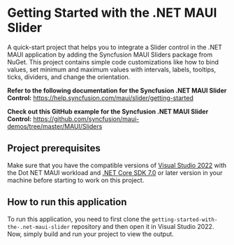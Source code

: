 # Getting Started with the .NET MAUI Slider
A quick-start project that helps you to integrate a Slider control in the .NET MAUI application by adding the Syncfusion MAUI Sliders package from NuGet. This project contains simple code customizations like how to bind values, set minimum and maximum values with intervals, labels, tooltips, ticks, dividers, and change the orientation.

**Refer to the following documentation for the Syncfusion .NET MAUI Slider Control:** 
https://help.syncfusion.com/maui/slider/getting-started

**Check out this GitHub example for the Syncfusion .NET MAUI Slider Control:** 
https://github.com/syncfusion/maui-demos/tree/master/MAUI/Sliders

## Project prerequisites
Make sure that you have the compatible versions of [Visual Studio 2022](https://visualstudio.microsoft.com/downloads/ ) with the Dot NET MAUI workload and [.NET Core SDK 7.0](https://dotnet.microsoft.com/en-us/download/dotnet/7.0) or later version in your machine before starting to work on this project.

## How to run this application
To run this application, you need to first clone the `getting-started-with-the-.net-maui-slider` repository and then open it in Visual Studio 2022. Now, simply build and run your project to view the output.